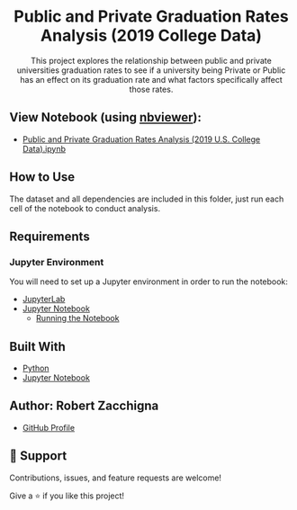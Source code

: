 <h1 align="center">Public and Private Graduation Rates Analysis (2019 College Data)</h1>

<p align="center">This project explores the relationship between public and private 
universities graduation rates to see if a university being Private or Public has an 
effect on its graduation rate and what factors specifically affect those rates.</p>


## View Notebook (using [nbviewer](https://nbviewer.jupyter.org/faq#what-is-nbviewer)):
* [Public and Private Graduation Rates Analysis (2019 U.S. College Data).ipynb](https://nbviewer.jupyter.org/github/Robert-Zacchigna/DSC-680_Portfolio/blob/main/Public%20and%20Private%20Graduation%20Rates%20Analysis%20%282019%20College%20Data%29/Public%20and%20Private%20Graduation%20Rates%20Analysis%20%282019%20U.S.%20College%20Data%29.ipynb)


## How to Use

The dataset and all dependencies are included in this folder, just run each cell of the notebook to conduct analysis.


## Requirements

### Jupyter Environment

You will need to set up a Jupyter environment in order to run the notebook:

* [JupyterLab](https://jupyterlab.readthedocs.io/en/stable/getting_started/installation.html#pip)
* [Jupyter Notebook](https://jupyter.readthedocs.io/en/latest/install/notebook-classic.html#alternative-for-experienced-python-users-installing-jupyter-with-pip)
    * [Running the Notebook](https://jupyter.readthedocs.io/en/latest/running.html#running)


## Built With

- [Python](https://www.python.org/downloads/)
- [Jupyter Notebook](https://jupyter.org/)


## Author: **Robert Zacchigna**

- [GitHub Profile](https://github.com/Robert-Zacchigna "Robert Zacchigna")

## 🤝 Support

Contributions, issues, and feature requests are welcome!

Give a ⭐ if you like this project!